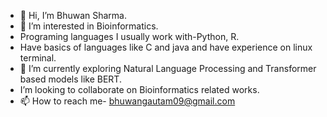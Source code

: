 - 👋 Hi, I’m Bhuwan Sharma.
- 👀 I’m interested in Bioinformatics.
-  Programing languages I usually work with-Python, R.
-  Have basics of languages like C and java and have experience on linux terminal.
- 🌱 I’m currently exploring Natural Language Processing and Transformer based models like BERT.
-  I’m looking to collaborate on Bioinformatics related works.
- 📫 How to reach me- bhuwangautam09@gmail.com


<!---
BhuwanShar/BhuwanShar is a ✨ special ✨ repository because its `README.md` (this file) appears on your GitHub profile.
You can click the Preview link to take a look at your changes.
--->
